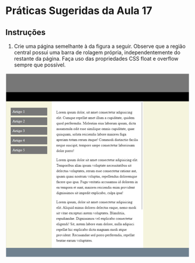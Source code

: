 # Práticas Sugeridas da Aula 17


## Instruções

1. Crie uma página semelhante à da figura a seguir. Observe que a região central possui uma barra de
rolagem própria, independentemente do restante da página. Faça uso das propriedades CSS float e
overflow sempre que possível.

![download](assets/exec01.png)

